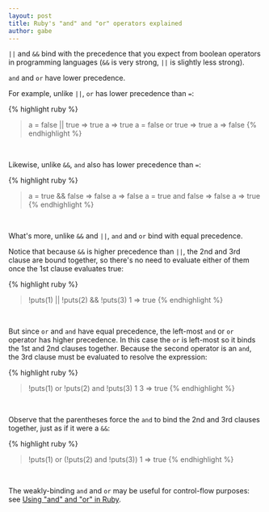 ```yaml
---
layout: post
title: Ruby's "and" and "or" operators explained
author: gabe
---
```

`||` and `&&` bind with the precedence that you expect from boolean operators in programming languages (`&&` is very strong, `||` is slightly less strong).

`and` and `or` have lower precedence.

For example, unlike `||`,  `or` has lower precedence than `=`:

{% highlight ruby %}
> a = false || true
 => true 
> a
 => true 
> a = false or true
 => true 
> a
 => false
{% endhighlight %}

</br>

Likewise, unlike `&&`, `and` also has lower precedence than `=`:

{% highlight ruby %}
> a = true && false
 => false 
> a
 => false 
> a = true and false
 => false 
> a
 => true 
{% endhighlight %}

</br>

What's more, unlike `&&` and `||`, `and` and `or` bind with equal precedence.

Notice that because `&&` is higher precedence than `||`, the 2nd and 3rd clause are bound together, so there's no need to evaluate either of them once the 1st clause evaluates true:

{% highlight ruby %}
> !puts(1) || !puts(2) && !puts(3)
1
 => true
{% endhighlight %}

</br>

But since `or` and `and` have equal precedence, the left-most `and` or `or` operator has higher precedence.  In this case the `or` is left-most so it binds the 1st and 2nd clauses together.  Because the second operator is an `and`, the 3rd clause must be evaluated to resolve the expression:

{% highlight ruby %}
> !puts(1) or !puts(2) and !puts(3)
1
3
 => true
{% endhighlight %}

</br>

Observe that the parentheses force the `and` to bind the 2nd and 3rd clauses together, just as if it were a `&&`: 
 
{% highlight ruby %}
> !puts(1) or (!puts(2) and !puts(3))
1
 => true
{% endhighlight %}

</br>

The weakly-binding `and` and `or` may be useful for control-flow purposes: see [Using "and" and "or" in Ruby](http://devblog.avdi.org/2010/08/02/using-and-and-or-in-ruby/).
